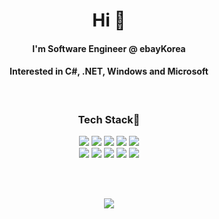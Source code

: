 

<h1 align="center">Hi 👋</h1>
<h4 align="center">I'm Software Engineer @ ebayKorea</h4>
<h4 align="center">Interested in C#, .NET, Windows and Microsoft</h4>
<br/>
<h3 align="center">Tech Stack🧐</h3>
<p align="center"> 
    <img src="https://img.shields.io/badge/-C%23-%23239120?style=flat-square&logo=C-Sharp&logoColor=white"/>
    <img src="https://img.shields.io/badge/Java-007396?style=flat-square&logo=Java&logoColor=white"/>
    <img src="https://img.shields.io/badge/Python-3766AB?style=flat-square&logo=Python&logoColor=white"/>
    <img src="https://img.shields.io/badge/-.NET-%235C2D91?style=flat-square&logo=.NET&logoColor=white"/>
    <img src="https://img.shields.io/badge/Spring-6DB33F?style=flat-square&logo=Spring&logoColor=white"/>
    <br/>
    <img src="https://img.shields.io/badge/Windows-0078D6?style=flat-square&logo=windows&logoColor=white"/>
    <img src="https://img.shields.io/badge/-Visual%20Studio-%235C2D91?style=flat-square&logo=Visual-Studio&logoColor=white"/>
    <img src="https://img.shields.io/badge/-MSSQL-%23CC2927?style=flat-square&logo=Microsoft-SQL-Server&logoColor=white"/>
    <img src="https://img.shields.io/badge/GitHub-181717?style=flat-square&logo=GitHub&logoColor=white"/>
    <img src="https://img.shields.io/badge/Jenkins-D24939?style=flat-square&logo=Jenkins&logoColor=white"/>
</p>
<br/><br/>
<p align="center">
    <img src="https://github-readme-stats.vercel.app/api?username=Hyolog&show_icons=true&theme=merko&include_all_commits=true&count_private&bg_color=DEG,0a0f0b,2a3609,0a0f0b"/>
</p>
